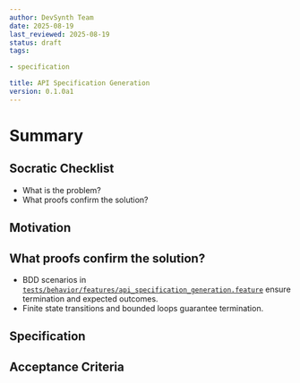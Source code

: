 ```yaml
---
author: DevSynth Team
date: 2025-08-19
last_reviewed: 2025-08-19
status: draft
tags:

- specification

title: API Specification Generation
version: 0.1.0a1
---
```


<!--
Required metadata fields:
- author: document author
- date: creation date
- last_reviewed: last review date
- status: draft | review | published
- tags: search keywords
- title: short descriptive name
- version: specification version
-->

# Summary

## Socratic Checklist
- What is the problem?
- What proofs confirm the solution?

## Motivation

## What proofs confirm the solution?
- BDD scenarios in [`tests/behavior/features/api_specification_generation.feature`](../../tests/behavior/features/api_specification_generation.feature) ensure termination and expected outcomes.
- Finite state transitions and bounded loops guarantee termination.


## Specification

## Acceptance Criteria
